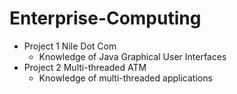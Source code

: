 # Enterprise-Computing
- Project 1 Nile Dot Com
  - Knowledge of Java Graphical User Interfaces
- Project 2 Multi-threaded ATM
  - Knowledge of multi-threaded applications
